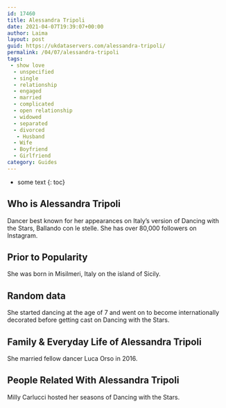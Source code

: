 ```yaml
---
id: 17460
title: Alessandra Tripoli
date: 2021-04-07T19:39:07+00:00
author: Laima
layout: post
guid: https://ukdataservers.com/alessandra-tripoli/
permalink: /04/07/alessandra-tripoli
tags:
 - show love
  - unspecified
  - single
  - relationship
  - engaged
  - married
  - complicated
  - open relationship
  - widowed
  - separated
  - divorced
   - Husband
  - Wife
  - Boyfriend
  - Girlfriend
category: Guides
---
```


* some text
{: toc}


## Who is Alessandra Tripoli
                  
                  
                  
Dancer best known for her appearances on Italy&#8217;s version of Dancing with the Stars, Ballando con le stelle. She has over 80,000 followers on Instagram. 
                  
              
            
              
            
                
                
                
## Prior to Popularity
                  
                  
                  
She was born in Misilmeri, Italy on the island of Sicily. 
                  
              
            
              
            
                
                
                
## Random data
                  
                  
                  
She started dancing at the age of 7 and went on to become internationally decorated before getting cast on Dancing with the Stars.
                  
              
            
              
            
                
                
                
## Family & Everyday Life of Alessandra Tripoli
                  
                  
                  
She married fellow dancer Luca Orso in 2016. 
                  
              
            
              
            
                
                
                
## People Related With Alessandra Tripoli
                  
                  
                  
Milly Carlucci hosted her seasons of Dancing with the Stars.
                  
              
            
              
            
                
              
            
              
              
            
            
              
            
          
          
          